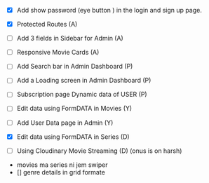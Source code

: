 - [x] Add show password (eye button ) in the login and sign up page.

- [x] Protected Routes (A)
- [ ] Add 3 fields in Sidebar for Admin (A)
- [ ] Responsive Movie Cards (A)

- [ ] Add Search bar in Admin Dashboard (P)
- [ ] Add a Loading screen in Admin Dashboard (P)
- [ ] Subscription page Dynamic data of USER (P)

- [ ] Edit data using FormDATA in Movies (Y)
- [ ] Add User Data page in Admin (Y)

- [x] Edit data using FormDATA in Series (D)
- [ ] Using Cloudinary Movie Streaming (D)  (onus is on harsh)

- movies ma series ni jem swiper
- [] genre details in grid formate